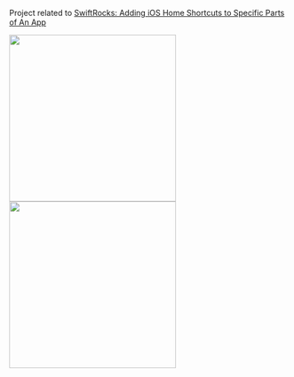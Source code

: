 Project related to [SwiftRocks: Adding iOS Home Shortcuts to Specific Parts of An App](https://swiftrocks.com/adding-deeplink-shortcuts-to-the-ios-home-screen.html)

<img src="https://i.imgur.com/XD134oO.jpg" width="300">
<img src="https://i.imgur.com/czgE12s.gif" width="300">
